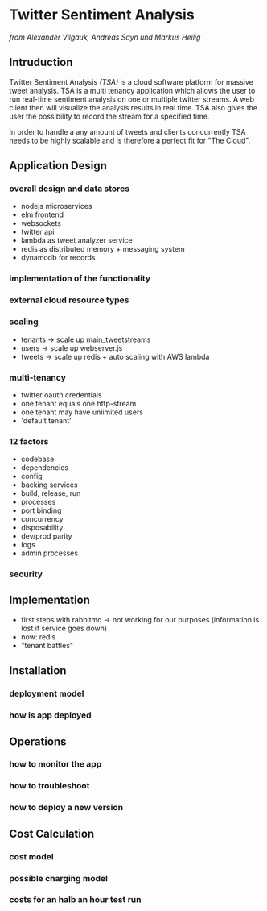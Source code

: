 # Twitter Sentiment Analysis

*from Alexander Vilgauk, Andreas Sayn und Markus Heilig* 

## Intruduction

Twitter Sentiment Analysis *(TSA)* is a cloud software platform for massive tweet analysis. TSA is a multi tenancy application which allows the user to run real-time sentiment analysis on one or multiple twitter streams. A web client then will visualize the analysis results in real time. TSA also gives the user the possibility to record the stream for a specified time.

In order to handle a any amount of tweets and clients concurrently TSA needs to be highly scalable and is therefore a perfect fit for "The Cloud".

## Application Design

### overall design and data stores
- nodejs microservices
- elm frontend
- websockets
- twitter api
- lambda as tweet analyzer service
- redis as distributed memory + messaging system
- dynamodb for records

### implementation of the functionality
### external cloud resource types
### scaling
- tenants -> scale up main_tweetstreams
- users -> scale up webserver.js
- tweets -> scale up redis + auto scaling with AWS lambda

### multi-tenancy
- twitter oauth credentials
- one tenant equals one http-stream
- one tenant may have unlimited users
- 'default tenant'

### 12 factors
- codebase
- dependencies
- config
- backing services
- build, release, run
- processes
- port binding
- concurrency
- disposability
- dev/prod parity
- logs
- admin processes
### security

## Implementation

- first steps with rabbitmq -> not working for our purposes (information is lost if service goes down)
- now: redis
- "tenant battles"

## Installation
### deployment model
### how is app deployed

## Operations
### how to monitor the app
### how to troubleshoot
### how to deploy a new version

## Cost Calculation
### cost model
### possible charging model
### costs for an halb an hour test run